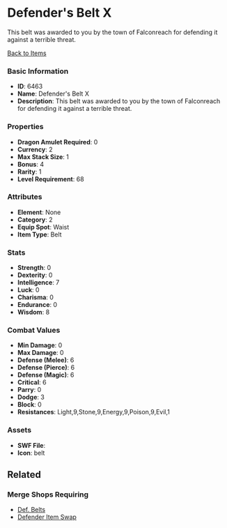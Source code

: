 # Defender's Belt X

This belt was awarded to you by the town of Falconreach for defending it against a terrible threat. 

[Back to Items](../items.md)

### Basic Information

- **ID**: 6463
- **Name**: Defender&#039;s Belt X
- **Description**: This belt was awarded to you by the town of Falconreach for defending it against a terrible threat. 

### Properties

- **Dragon Amulet Required**: 0
- **Currency**: 2
- **Max Stack Size**: 1
- **Bonus**: 4
- **Rarity**: 1
- **Level Requirement**: 68

### Attributes

- **Element**: None
- **Category**: 2
- **Equip Spot**: Waist
- **Item Type**: Belt

### Stats

- **Strength**: 0
- **Dexterity**: 0
- **Intelligence**: 7
- **Luck**: 0
- **Charisma**: 0
- **Endurance**: 0
- **Wisdom**: 8

### Combat Values

- **Min Damage**: 0
- **Max Damage**: 0
- **Defense (Melee)**: 6
- **Defense (Pierce)**: 6
- **Defense (Magic)**: 6
- **Critical**: 6
- **Parry**: 0
- **Dodge**: 3
- **Block**: 0
- **Resistances**: Light,9,Stone,9,Energy,9,Poison,9,Evil,1

### Assets

- **SWF File**: 
- **Icon**: belt

## Related

### Merge Shops Requiring

- [Def. Belts](../merge-shops/71-def-belts.md)
- [Defender Item Swap](../merge-shops/385-defender-item-swap.md)

